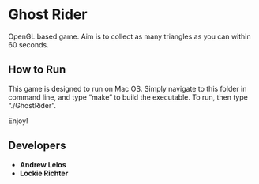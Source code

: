 # Ghost Rider

OpenGL based game. Aim is to collect as many triangles as you can within 60 seconds.  

## How to Run

This game is designed to run on Mac OS. Simply navigate to this folder in command line, and type “make” to build the executable. To run, then type “./GhostRider”.

Enjoy!

## Developers

* **Andrew Lelos**
* **Lockie Richter**

